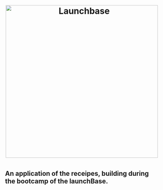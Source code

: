 <h1 align="center">
    <img alt="Launchbase" src="https://www.google.com/url?sa=i&url=https%3A%2F%2Fgithub.com%2FRocketseat%2Fbootcamp-launchbase-desafios-02&psig=AOvVaw1EwgZe7FqORcy1WHLchJ-H&ust=1586955560430000&source=images&cd=vfe&ved=0CAIQjRxqFwoTCPjGsLL85-gCFQAAAAAdAAAAABAD" width="500px" />
</h1>

<h1 align="center>
   <img alt="logo-foodly" src="https://drive.google.com/open?id=19tY4AvM9wfjPyFGmQ09XvMAFvBOmrxPI">
</h1>

 <h2>An application of the receipes, building during the bootcamp of the launchBase.</h2>
